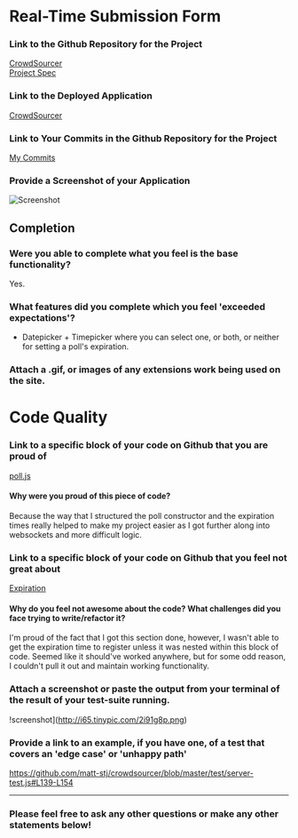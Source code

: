 # Real-Time Submission Form

### Link to the Github Repository for the Project
[CrowdSourcer](https://github.com/matt-stj/crowdsourcer)  
[Project Spec](https://github.com/turingschool/curriculum/blob/master/source/projects/real_time.markdown)


### Link to the Deployed Application
[CrowdSourcer](https://crowd-sourcer-matt-stj.herokuapp.com/)

### Link to Your Commits in the Github Repository for the Project
[My Commits](https://github.com/matt-stj/crowdsourcer/commits/master)

### Provide a Screenshot of your Application
![Screenshot](http://i67.tinypic.com/fk4908.png)

## Completion

### Were you able to complete what you feel is the base functionality?  
Yes.

### What features did you complete which you feel 'exceeded expectations'?
- Datepicker + Timepicker where you can select one, or both, or neither for setting a poll's expiration.

### Attach a .gif, or images of any extensions work being used on the site.

# Code Quality

### Link to a specific block of your code on Github that you are proud of  
[poll.js](https://github.com/matt-stj/crowdsourcer/blob/master/lib/poll.js#L5-L43)
#### Why were you proud of this piece of code?  
Because the way that I structured the poll constructor and the expiration times    really helped to make my project easier as I got further along into websockets and more difficult logic.

### Link to a specific block of your code on Github that you feel not great about
[Expiration](https://github.com/matt-stj/crowdsourcer/blob/master/server.js#L75-L88)
#### Why do you feel not awesome about the code? What challenges did you face trying to write/refactor it?  
I'm proud of the fact that I got this section done, however, I wasn't able to get the expiration time to register unless it was nested within this block of code.  Seemed like it should've worked anywhere, but for some odd reason, I couldn't pull it out and maintain working functionality.

### Attach a screenshot or paste the output from your terminal of the result of your test-suite running.  
!screenshot](http://i65.tinypic.com/2i91g8p.png)

### Provide a link to an example, if you have one, of a test that covers an 'edge case' or 'unhappy path'  
https://github.com/matt-stj/crowdsourcer/blob/master/test/server-test.js#L139-L154

-----

### Please feel free to ask any other questions or make any other statements below!
